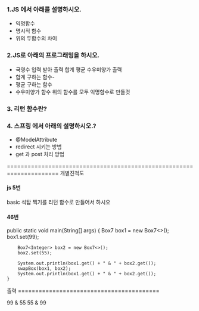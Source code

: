 ### 1.JS 에서 아래를 설명하시오.
- 익명함수
- 명시적 함수
- 위의 두함수의 차이

### 2.JS로 아래의 프로그래밍을 하시오.
- 국영수 입력 받아 출력 합계 평균 수우미양가 출력
- 합계 구하는 함수-
- 평균 구하는 함수 
- 수우미양가 함수
위의 함수를 모두 익명함수로 만들것  


### 3. 리턴 함수란?

### 4. 스프링 에서 아래의 설명하시오.?
- @ModelAttribute
- redirect 시키는 방법
- get 과 post 처리 방법

=====================================================================
개별진척도

#### js 5번
basic 석탑 찍기를 리턴 함수로 만들어서 하시오

#### 46번

 public static void main(String[] args) {
        Box7<Integer> box1 = new Box7<>();
        box1.set(99);

        Box7<Integer> box2 = new Box7<>();
        box2.set(55);

        System.out.println(box1.get() + " & " + box2.get());
        swapBox(box1, box2); 
        System.out.println(box1.get() + " & " + box2.get());
    }

출력 =========================================

99 & 55
55 & 99




